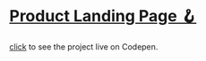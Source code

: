 # [Product Landing Page 🪝](https://thewebmasterp.com/projects/fcc-projects.html#ProductLandingPage)

[click](https://codepen.io/thewebmasterp/full/ZEWbPXy) to see the project live on Codepen.
